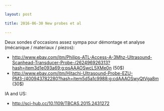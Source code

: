 ```yaml
---

layout: post

title: 2016-06-30 New probes et al

---
```



Deux sondes d'occasions assez sympa pour démontage et analyse (mécanique
/ materiaux / piezos):

-   http://www.ebay.com/itm/Philips-ATL-Access-A-3Mhz-Ultrasound-Scanhead-Transducer-Probe-/262496926313?hash=item3d1e093a69:g:psAAAOSwcL5XMe0n (50\$)
-   http://www.ebay.com/itm/Hitachi-Ultrasound-Probe-EZU-PM3-/400943782280?hash=item5d5a1c9988:g:cdAAAOSwyQtVga8m (30\$)

IA and US:

-   http://sci-hub.cc/10.1109/TBCAS.2015.2431272

